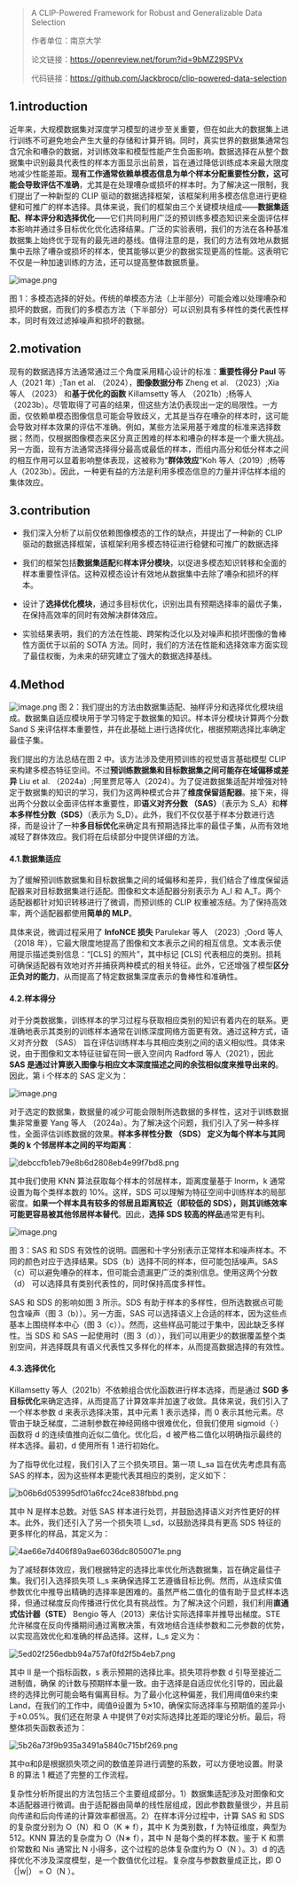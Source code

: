 > A CLIP-Powered Framework for Robust and Generalizable Data Selection
> 
> 作者单位：南京大学
> 
> 论文链接：https://openreview.net/forum?id=9bMZ29SPVx
> 
> 代码链接：https://github.com/Jackbrocp/clip-powered-data-selection

## 1.introduction
近年来，大规模数据集对深度学习模型的进步至关重要，但在如此大的数据集上进行训练不可避免地会产生大量的存储和计算开销。同时，真实世界的数据集通常包含冗余和嘈杂的数据，对训练效率和模型性能产生负面影响。数据选择在从整个数据集中识别最具代表性的样本方面显示出前景，旨在通过降低训练成本来最大限度地减少性能差距。**现有工作通常依赖单模态信息为单个样本分配重要性分数，这可能会导致评估不准确**，尤其是在处理嘈杂或损坏的样本时。为了解决这一限制，我们提出了一种新型的 CLIP 驱动的数据选择框架，该框架利用多模态信息进行更稳健和可推广的样本选择。具体来说，我们的框架由三个关键模块组成——**数据集适配、样本评分和选择优化**——它们共同利用广泛的预训练多模态知识来全面评估样本影响并通过多目标优化优化选择结果。广泛的实验表明，我们的方法在各种基准数据集上始终优于现有的最先进的基线。值得注意的是，我们的方法有效地从数据集中去除了嘈杂或损坏的样本，使其能够以更少的数据实现更高的性能。这表明它不仅是一种加速训练的方法，还可以提高整体数据质量。

![image.png](https://youki-1330066034.cos.ap-guangzhou.myqcloud.com/machine-learning/202509111839950.png)

图 1：多模态选择的好处。传统的单模态方法（上半部分）可能会难以处理嘈杂和损坏的数据，而我们的多模态方法（下半部分）可以识别具有多样性的类代表性样本，同时有效过滤掉噪声和损坏的数据。

## 2.motivation
现有的数据选择方法通常通过三个角度采用精心设计的标准：**重要性得分 Paul** 等人（2021 年）;Tan et al. （2024），**图像数据分布** Zheng et al. （2023）;Xia 等人 （2023） 和**基于优化的函数** Killamsetty 等人 （2021b）;杨等人（2023b）。尽管取得了可喜的结果，但这些方法仍表现出一定的局限性。一方面，仅依赖单模态图像信息可能会导致歧义，尤其是当存在嘈杂的样本时，这可能会导致对样本效果的评估不准确。例如，某些方法采用基于难度的标准来选择数据；然而，仅根据图像模态来区分真正困难的样本和嘈杂的样本是一个重大挑战。另一方面，现有方法通常选择得分最高或最低的样本，而组内高分和低分样本之间的相互作用可以显着影响整体表现，这被称为“**群体效应**”Koh 等人（2019）;杨等人（2023b）。因此，一种更有益的方法是利用多模态信息的力量并评估样本组的集体效应。

## 3.contribution
- 我们深入分析了以前仅依赖图像模态的工作的缺点，并提出了一种新的 CLIP 驱动的数据选择框架，该框架利用多模态特征进行稳健和可推广的数据选择
    
- 我们的框架包括**数据集适配**和**样本评分模块**，以促进多模态知识转移和全面的样本重要性评估。这种双模态设计有效地从数据集中去除了嘈杂和损坏的样本。
    
- 设计了**选择优化模块**，通过多目标优化，识别出具有预期选择率的最优子集，在保持高效率的同时有效解决群体效应。
    
- 实验结果表明，我们的方法在性能、跨架构泛化以及对噪声和损坏图像的鲁棒性方面优于以前的 SOTA 方法。同时，我们的方法在性能和选择效率方面实现了最佳权衡，为未来的研究建立了强大的数据选择基线。

## 4.Method
![image.png](https://youki-1330066034.cos.ap-guangzhou.myqcloud.com/machine-learning/202509111846647.png)
图 2：我们提出的方法由数据集适配、抽样评分和选择优化模块组成。数据集自适应模块用于学习特定于数据集的知识。样本评分模块计算两个分数 Sand S 来评估样本重要性，并在此基础上进行选择优化，根据预期选择比率确定最佳子集。

我们提出的方法总结在图 2 中。该方法涉及使用预训练的视觉语言基础模型 CLIP 来构建多模态特征空间。不过**预训练数据集和目标数据集之间可能存在域偏移或差异** Liu et al. （2024a）;阿里贾尼等人（2024）。为了促进数据集适配并增强对特定于数据集的知识的学习，我们为这两种模式合并了**维度保留适配器**。接下来，得出两个分数以全面评估样本重要性，即**语义对齐分数 （SAS）**（表示为 S_A）和**样本多样性分数（SDS）**（表示为 S_D）。此外，我们不仅仅基于样本分数进行选择，而是设计了一种**多目标优化**来确定具有预期选择比率的最佳子集，从而有效地减轻了群体效应。我们将在后续部分中提供详细的方法。

#### 4.1.数据集适应
为了缓解预训练数据集和目标数据集之间的域偏移和差异，我们结合了维度保留适配器来对目标数据集进行适配。图像和文本适配器分别表示为 A_I 和 A_T。两个适配器都针对知识转移进行了微调，而预训练的 CLIP 权重被冻结。为了保持高效率，两个适配器都使用**简单的 MLP**。

具体来说，微调过程采用了 **InfoNCE 损失** Parulekar 等人 （2023）;Oord 等人（2018 年），它最大限度地提高了图像和文本表示之间的相互信息。文本表示使用提示描述类别信息：“[CLS] 的照片”，其中标记 [CLS] 代表相应的类别。损耗可确保适配器有效地对齐并捕获两种模式的相关特征。此外，它还增强了模型**区分正负对的能力**，从而提高了特定数据集深度表示的鲁棒性和准确性。

#### 4.2.样本得分
对于分类数据集，训练样本的学习过程与获取相应类别的知识有着内在的联系。更准确地表示其类别的训练样本通常在训练深度网络方面更有效。通过这种方式，语义对齐分数 （SAS） 旨在评估训练样本与其相应类别之间的语义相似性。具体来说，由于图像和文本特征驻留在同一嵌入空间内 Radford 等人（2021），因此 **SAS 是通过计算嵌入图像与相应文本深度描述之间的余弦相似度来推导出来的**。因此，第 i 个样本的 SAS 定义为：

![image.png](https://youki-1330066034.cos.ap-guangzhou.myqcloud.com/machine-learning/202509111858129.png)

对于选定的数据集，数据量的减少可能会限制所选数据的多样性，这对于训练数据集非常重要 Yang 等人 （2024a）。为了解决这个问题，我们引入了另一种多样性，全面评估训练数据的效果。**样本多样性分数 （SDS） 定义为每个样本与其同类的 k 个邻居样本之间的平均距离**：

![debccfb1eb79e8b6d2808eb4e99f7bd8.png](https://youki-1330066034.cos.ap-guangzhou.myqcloud.com/machine-learning/202509111900548.png)

其中我们使用 KNN 算法获取每个样本的邻居样本，距离度量基于 lnorm，k 通常设置为每个类样本数的 10%。这样，SDS 可以理解为特征空间中训练样本的局部密度。**如果一个样本具有较多的邻居且距离较近（即较低的 SDS），则其训练效率可能更容易被其他邻居样本替代**。因此，**选择 SDS 较高的样品**通常更有利。

![image.png](https://youki-1330066034.cos.ap-guangzhou.myqcloud.com/machine-learning/202509111903686.png)

图 3：SAS 和 SDS 有效性的说明。圆圈和十字分别表示正常样本和噪声样本。不同的颜色对应于选择结果。SDS（b）选择不同的样本，但可能包括噪声。SAS（c）可以避免嘈杂的样本，但可能会遗漏更广泛的类别信息。使用这两个分数 （d） 可以选择具有类别代表性的，同时保持高度多样性。

SAS 和 SDS 的影响如图 3 所示。SDS 有助于样本的多样性，但所选数据点可能包含噪声（图 3（b））。另一方面，SAS 可以选择语义上合适的样本，因为这些点基本上围绕样本中心（图 3（c））。然而，这些样品可能过于集中，因此缺乏多样性。当 SDS 和 SAS 一起使用时（图 3（d）），我们可以用更少的数据覆盖整个类别空间，并选择既具有语义代表性又多样化的样本，从而提高数据选择的有效性。

#### 4.3.选择优化
Killamsetty 等人（2021b）不依赖组合优化函数进行样本选择，而是通过 **SGD 多目标优化**来确定选择，从而提高了计算效率并加速了收敛。具体来说，我们引入了一个样本参数 d 来表示选择决策，其中元素 1 表示选择，而 0 表示其他元素。尽管由于缺乏梯度，二进制参数在神经网络中很难优化，但我们使用 sigmoid（·）函数将 d 的连续值推向近似二值化。优化后，d 被严格二值化以明确指示最终的样本选择。最初，d 使用所有 1 进行初始化。

为了指导优化过程，我们引入了三个损失项目。第一项 L_sa 旨在优先考虑具有高 SAS 的样本，因为这些样本更能代表其相应的类别，定义如下：

![b06b6d053995df01a6fcc24ce838fbbd.png](https://youki-1330066034.cos.ap-guangzhou.myqcloud.com/machine-learning/202509111911036.png)

其中 N 是样本总数。对低 SAS 样本进行处罚，并鼓励选择语义对齐性更好的样本。此外，我们还引入了另一个损失项 L_sd，以鼓励选择具有更高 SDS 特征的更多样化的样品，其定义为：

![4ae66e7d406f89a9ae6036dc8050071e.png](https://youki-1330066034.cos.ap-guangzhou.myqcloud.com/machine-learning/202509111913849.png)

为了减轻群体效应，我们根据特定的选择比率优化所选数据集，旨在确定最佳子集。我们引入选择损失项 L_s 来确保选择工艺遵循目标比例。然而，从连续实值参数优化中推导出精确的选择率是困难的。虽然严格二值化的值有助于显式样本选择，但通过梯度反向传播进行优化具有挑战性。为了解决这个问题，我们利用**直通式估计器（STE）** Bengio 等人（2013）来估计实际选择率并推导出梯度。STE 允许梯度在反向传播期间通过离散决策，有效地结合连续参数和二元参数的优势，以实现高效优化和准确的样品选择。这样，L_s 定义为：

![5ed02f256edbb94a757af0fd2f5b4eb7.png](https://youki-1330066034.cos.ap-guangzhou.myqcloud.com/machine-learning/202509111914563.png)

其中 II 是一个指标函数，s 表示预期的选择比率。损失项将参数 d 引导至接近二进制值，确保 的计数与预期样本量一致。由于选择是自适应优化引导的，因此最终的选择比例可能会略有偏离目标。为了最小化这种偏差，我们用阈值θ来约束 Land，在我们的工作中，阈值θ设置为 5×10，确保实际选择率与预期值的差异小于±0.05%。我们还在附录 A 中提供了θ对实际选择比差距的理论分析。最后，将整体损失函数表述为：

![5b26a73f9b935a3491a5840c715bf269.png](https://youki-1330066034.cos.ap-guangzhou.myqcloud.com/machine-learning/202509111922078.png)

其中α和β是根据损失项之间的数值差异进行调整的系数，可以方便地设置。附录 B 的算法 1 概述了完整的工作流程。

复杂性分析所提出的方法包括三个主要组成部分。1）数据集适配涉及对图像和文本适配器进行微调。由于适配器由简单的线性层组成，因此参数数量很少，并且前向传递和后向传递的计算效率都很高。2）在样本评分过程中，计算 SAS 和 SDS 的复杂度分别为 O（N）和 O（K ∗ f），其中 K 为类别数，f 为特征维度，典型为 512。KNN 算法的复杂度为 O（N∗ f），其中 N 是每个类的样本数。鉴于 K 和票价常数和 Nis 通常比 N 小得多，这个过程的总体复杂度约为 O（N ）。3）d 的选择优化不涉及深度模型，是一个数值优化过程。复杂度与参数数量成正比，即 O（|w|） = O（N ）。